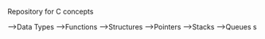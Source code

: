 Repository for C concepts

-->Data Types
-->Functions
-->Structures
-->Pointers
-->Stacks
-->Queues
s